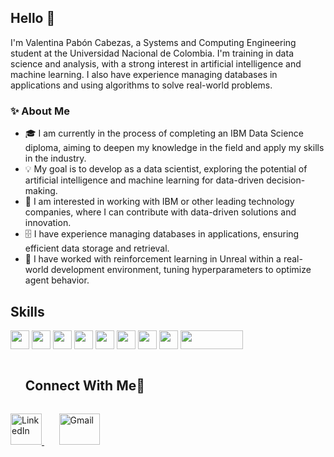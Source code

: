 ## Hello 🌟  

I'm Valentina Pabón Cabezas, a Systems and Computing Engineering student at the Universidad Nacional de Colombia. I'm training in data science and analysis, with a strong interest in artificial intelligence and machine learning. I also have experience managing databases in applications and using algorithms to solve real-world problems.  

### ✨ About Me  
- 🎓 I am currently in the process of completing an IBM Data Science diploma, aiming to deepen my knowledge in the field and apply my skills in the industry.  
- 💡 My goal is to develop as a data scientist, exploring the potential of artificial intelligence and machine learning for data-driven decision-making.  
- 🚀 I am interested in working with IBM or other leading technology companies, where I can contribute with data-driven solutions and innovation.  
- 🗄️ I have experience managing databases in applications, ensuring efficient data storage and retrieval.  
- 🤖 I have worked with reinforcement learning in Unreal within a real-world development environment, tuning hyperparameters to optimize agent behavior.  


## Skills
<span>
<img src = 'https://github.com/MarikIshtar007/MarikIshtar007/blob/master/images/python2.png' height='30'/> 
<img src = 'https://img.shields.io/badge/OCTAVE-darkblue?style=for-the-badge&logo=octave&logoColor=fcd683' height='30'/>  
<img src = 'https://img.shields.io/badge/r-%23276DC3.svg?style=for-the-badge&logo=r&logoColor=white' height='30'/> 
<img src = 'https://github.com/MarikIshtar007/MarikIshtar007/blob/master/images/html.svg' width='30'/>
<img src = 'https://github.com/MarikIshtar007/MarikIshtar007/blob/master/images/css.svg' width='30'/> 
<img src = 'https://github.com/MarikIshtar007/MarikIshtar007/blob/master/images/js.svg' width='30'/> 
<img src = 'https://github.com/MarikIshtar007/MarikIshtar007/blob/master/images/sql.svg' width='30'/>
<img src = 'https://github.com/MarikIshtar007/MarikIshtar007/blob/master/images/git.svg' width='30'/>
<img src = 'https://img.shields.io/badge/unrealengine-%23313131.svg?style=for-the-badge&logo=unrealengine&logoColor=white' height='30' width = '100'/> 

</span>

<div id="user-content-toc">
  <ul>
    <summary><h2 style="display: inline-block">Connect With Me🤝</h2></summary>
  </ul>
</div>
<!-- Icons and links -->
<p>
  <a href="https://www.linkedin.com/in/valentina-pab%C3%B3n-cabezas/" target="_blank">
    <img src="https://user-images.githubusercontent.com/88904952/234979284-68c11d7f-1acc-4f0c-ac78-044e1037d7b0.png" alt="LinkedIn" height="50" width="50" />
  </a>
  &nbsp;&nbsp;
  &nbsp;&nbsp;

  <a href="https://mail.google.com/mail/?view=cm&fs=1&to=lapabon@unal.edu.co" target="_blank">
    <img src="https://img.shields.io/badge/Gmail-D14836?style=for-the-badge&logo=gmail&logoColor=white" alt="Gmail" height="50" width="65" />
</a>

</p>

